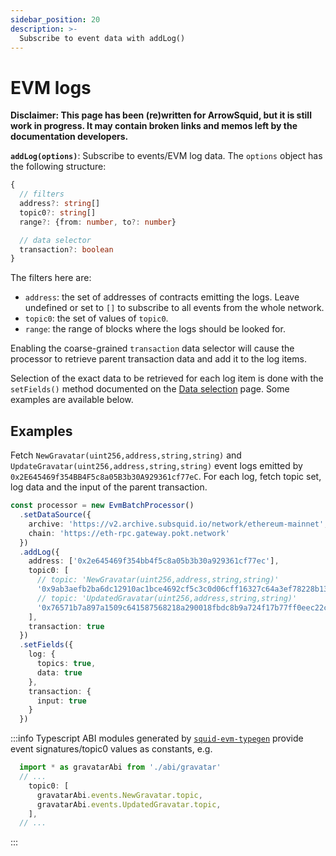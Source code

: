 ```yaml
---
sidebar_position: 20
description: >-
  Subscribe to event data with addLog()
---
```


# EVM logs

**Disclaimer: This page has been (re)written for ArrowSquid, but it is still work in progress. It may contain broken links and memos left by the documentation developers.**

**`addLog(options)`**: Subscribe to events/EVM log data. The `options` object has the following structure:
```typescript
{
  // filters
  address?: string[]
  topic0?: string[]
  range?: {from: number, to?: number}

  // data selector
  transaction?: boolean
}
```
The filters here are:
+ `address`: the set of addresses of contracts emitting the logs. Leave undefined or set to `[]` to subscribe to all events from the whole network.
+ `topic0`: the set of values of `topic0`.
+ `range`: the range of blocks where the logs should be looked for.

[//]: # (!!!! Update when the filter set stabilizes)

Enabling the coarse-grained `transaction` data selector will cause the processor to retrieve parent transaction data and add it to the log items.

Selection of the exact data to be retrieved for each log item is done with the `setFields()` method documented on the [Data selection](../data-selection) page. Some examples are available below.

## Examples

Fetch `NewGravatar(uint256,address,string,string)` and `UpdateGravatar(uint256,address,string,string)` event logs emitted by `0x2E645469f354BB4F5c8a05B3b30A929361cf77eC`. For each log, fetch topic set, log data and the input of the parent transaction.

[//]: # (!!!! change the archive URL back once archive-registry has arrowsquid archives)

```ts
const processor = new EvmBatchProcessor()
  .setDataSource({
    archive: 'https://v2.archive.subsquid.io/network/ethereum-mainnet',
    chain: 'https://eth-rpc.gateway.pokt.network'
  })
  .addLog({
    address: ['0x2e645469f354bb4f5c8a05b3b30a929361cf77ec'],
    topic0: [
      // topic: 'NewGravatar(uint256,address,string,string)'
      '0x9ab3aefb2ba6dc12910ac1bce4692cf5c3c0d06cff16327c64a3ef78228b130b',
      // topic: 'UpdatedGravatar(uint256,address,string,string)'
      '0x76571b7a897a1509c641587568218a290018fbdc8b9a724f17b77ff0eec22c0c',
    ],
    transaction: true
  })
  .setFields({
    log: {
      topics: true,
      data: true
    },
    transaction: {
      input: true
    }
  })
```

:::info
Typescript ABI modules generated by [`squid-evm-typegen`](/evm-indexing/squid-evm-typegen) provide event signatures/topic0 values as constants, e.g.

```ts
  import * as gravatarAbi from './abi/gravatar'
  // ...
    topic0: [
      gravatarAbi.events.NewGravatar.topic,
      gravatarAbi.events.UpdatedGravatar.topic,
    ],
  // ...
```
:::

[//]: # (!!!! restore the second example from commit af65797005511332462064c390a471761b7578b0 once the processor is capable of that)
